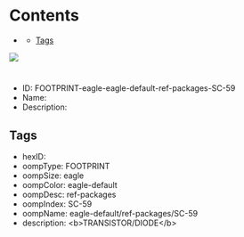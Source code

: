 



Contents
========

* [](#)
	* [Tags](#tags)
  
![][im]
# 

- ID: FOOTPRINT-eagle-eagle-default-ref-packages-SC-59
- Name: 
- Description: 

## Tags

- hexID: 
- oompType: FOOTPRINT
- oompSize: eagle
- oompColor: eagle-default
- oompDesc: ref-packages
- oompIndex: SC-59
- oompName: eagle-default/ref-packages/SC-59
- description: &lt;b&gt;TRANSISTOR/DIODE&lt;/b&gt;



[im]: image.png
